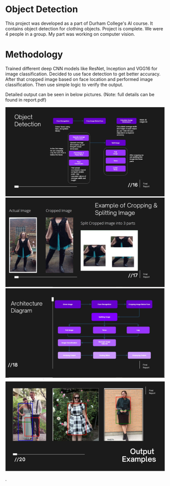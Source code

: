 # Object Detection
This project was developed as a part of Durham College's AI course. It contains object detection for clothing objects. 
Project is complete. We were 4 people in a group. My part was working on computer vision. 

# Methodology

Trained different deep CNN models like ResNet, Inception and VGG16 for image classification. 
Decided to use face detection to get better accuracy. 
After that cropped image based on face location and performed image classification.
Then use simple logic to verify the output.

Detailed output can be seen in below pictures.
(Note: full details can be found in report.pdf)

![Object Detection Method](https://github.com/UtsavVanodiya7/Machine-Learning-Portfolio/blob/main/Object%20Detection/images/Architecture.JPG?raw=true)
![Object Detection Method](https://github.com/UtsavVanodiya7/Machine-Learning-Portfolio/blob/main/Object%20Detection/images/Image%20splitting.JPG?raw=true)
![Object Detection Method](https://github.com/UtsavVanodiya7/Machine-Learning-Portfolio/blob/main/Object%20Detection/images/Architecture%201.JPG?raw=true)
![Object Detection Method](https://github.com/UtsavVanodiya7/Machine-Learning-Portfolio/blob/main/Object%20Detection/images/Output%20Examples.JPG?raw=true)




















.
